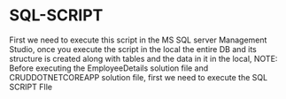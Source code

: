 # SQL-SCRIPT
First we need to execute this script in the MS SQL server Management Studio, once you execute the script in the local the entire DB and its structure is created along with tables and the data in it in the local, NOTE: Before executing the EmployeeDetails solution file and CRUDDOTNETCOREAPP solution file, first we need to execute the SQL SCRIPT FIle
